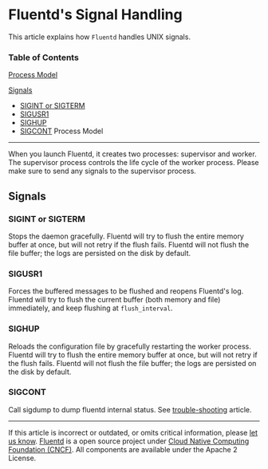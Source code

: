 


Fluentd's Signal Handling
=========================

This article explains how `Fluentd` handles UNIX signals.


### Table of Contents

[Process Model](#process-model)

[Signals](#signals)

-   [SIGINT or SIGTERM](#sigint-or-sigterm)
-   [SIGUSR1](#sigusr1)
-   [SIGHUP](#sighup)
-   [SIGCONT](#sigcont)
Process Model
-------------

When you launch Fluentd, it creates two processes: supervisor and
worker. The supervisor process controls the life cycle of the worker
process. Please make sure to send any signals to the supervisor process.

Signals
-------

### SIGINT or SIGTERM

Stops the daemon gracefully. Fluentd will try to flush the entire memory
buffer at once, but will not retry if the flush fails. Fluentd will not
flush the file buffer; the logs are persisted on the disk by default.

### SIGUSR1

Forces the buffered messages to be flushed and reopens Fluentd's log.
Fluentd will try to flush the current buffer (both memory and file)
immediately, and keep flushing at `flush_interval`.

### SIGHUP

Reloads the configuration file by gracefully restarting the worker
process. Fluentd will try to flush the entire memory buffer at once, but
will not retry if the flush fails. Fluentd will not flush the file
buffer; the logs are persisted on the disk by default.

### SIGCONT

Call sigdump to dump fluentd internal status. See
[trouble-shooting](trouble-shooting#dump-fluentd-internal-information)
article.


------------------------------------------------------------------------

If this article is incorrect or outdated, or omits critical information,
please [let us
know](https://github.com/fluent/fluentd-docs/issues?state=open).
[Fluentd](http://www.fluentd.org/) is a open source project under [Cloud
Native Computing Foundation (CNCF)](https://cncf.io/). All components
are available under the Apache 2 License.
